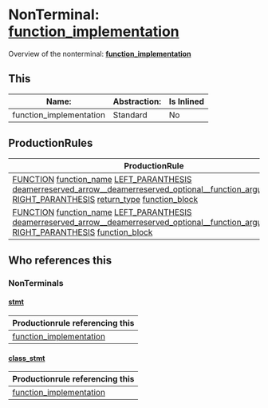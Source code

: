 # NonTerminal: **[function_implementation](./function_implementation.md)**

Overview of the nonterminal: **[function_implementation](./function_implementation.md)**



## This

| Name:                | Abstraction:    | Is Inlined |
| -------------------- | --------------- | ---------- |
| function_implementation | Standard | No |



## ProductionRules

| ProductionRule |
| ---- |
| [FUNCTION](./../Lexicon/FUNCTION.md) [function_name](./function_name.md) [LEFT_PARANTHESIS](./../Lexicon/LEFT_PARANTHESIS.md) [deamerreserved_arrow__deamerreserved_optional__function_argument____](./deamerreserved_arrow__deamerreserved_optional__function_argument____.md) [RIGHT_PARANTHESIS](./../Lexicon/RIGHT_PARANTHESIS.md) [return_type](./return_type.md) [function_block](./function_block.md)  |
| [FUNCTION](./../Lexicon/FUNCTION.md) [function_name](./function_name.md) [LEFT_PARANTHESIS](./../Lexicon/LEFT_PARANTHESIS.md) [deamerreserved_arrow__deamerreserved_optional__function_argument____](./deamerreserved_arrow__deamerreserved_optional__function_argument____.md) [RIGHT_PARANTHESIS](./../Lexicon/RIGHT_PARANTHESIS.md) [function_block](./function_block.md)  |




## Who references this

### NonTerminals


#### [stmt](./../Grammar/stmt.md)

| Productionrule referencing this                      |
| ---------------------------------------------------- |
| [function_implementation](./function_implementation.md)  |


#### [class_stmt](./../Grammar/class_stmt.md)

| Productionrule referencing this                      |
| ---------------------------------------------------- |
| [function_implementation](./function_implementation.md)  |



